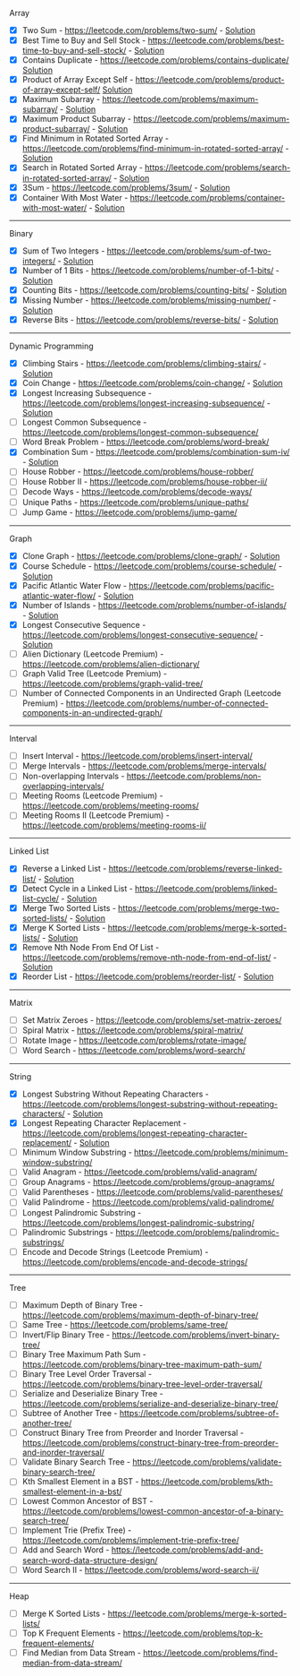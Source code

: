 
Array

- [x] Two Sum - https://leetcode.com/problems/two-sum/ - [Solution](array/two_sum.py)
- [x] Best Time to Buy and Sell Stock - https://leetcode.com/problems/best-time-to-buy-and-sell-stock/ - [Solution](array/121_buy_and_sell_stock.py)
- [x] Contains Duplicate - https://leetcode.com/problems/contains-duplicate/ [Solution](array/217_contains_dup.py)
- [x] Product of Array Except Self - https://leetcode.com/problems/product-of-array-except-self/ [Solution](array/238_product_of_array_except_self.py)
- [x] Maximum Subarray - https://leetcode.com/problems/maximum-subarray/ - [Solution](array/53_maximum_subarray.py)
- [x] Maximum Product Subarray - https://leetcode.com/problems/maximum-product-subarray/ - [Solution](array/152_maximum_product_subarray.py)
- [x] Find Minimum in Rotated Sorted Array - https://leetcode.com/problems/find-minimum-in-rotated-sorted-array/ - [Solution](array/153_find_minimum_in_rotated_sorted_array.py)
- [x] Search in Rotated Sorted Array - https://leetcode.com/problems/search-in-rotated-sorted-array/ - [Solution](array/33_search_in_rotated_sorted_array.py)
- [x] 3Sum - https://leetcode.com/problems/3sum/ - [Solution](array/15_3sum.py)
- [x] Container With Most Water - https://leetcode.com/problems/container-with-most-water/ - [Solution](array/11_container_with_most_water.py)

---

Binary

- [x] Sum of Two Integers - https://leetcode.com/problems/sum-of-two-integers/ - [Solution](/binary/371_sum_of_integers.py)
- [x] Number of 1 Bits - https://leetcode.com/problems/number-of-1-bits/ - [Solution](/binary/191_number_of_ones.py)
- [x] Counting Bits - https://leetcode.com/problems/counting-bits/ - [Solution](/binary/338_count_bits.py)
- [x] Missing Number - https://leetcode.com/problems/missing-number/ - [Solution](/binary/268_missing_number.py)
- [x] Reverse Bits - https://leetcode.com/problems/reverse-bits/ - [Solution](/binary/190_reverse_bits.py)

---

Dynamic Programming

- [x] Climbing Stairs - https://leetcode.com/problems/climbing-stairs/ - [Solution](dynamic_programming/70_climbing_stairs.py)
- [x] Coin Change - https://leetcode.com/problems/coin-change/ - [Solution](dynamic_programming/322_coin_change.py)
- [x] Longest Increasing Subsequence - https://leetcode.com/problems/longest-increasing-subsequence/ - [Solution](dynamic_programming/300_longest_increasing_subsequence.py)
- [ ] Longest Common Subsequence - https://leetcode.com/problems/longest-common-subsequence/ 
- [ ] Word Break Problem - https://leetcode.com/problems/word-break/
- [x] Combination Sum - https://leetcode.com/problems/combination-sum-iv/ - [Solution](dynamic_programming/377_combination_sum_4.py)
- [ ] House Robber - https://leetcode.com/problems/house-robber/
- [ ] House Robber II - https://leetcode.com/problems/house-robber-ii/
- [ ] Decode Ways - https://leetcode.com/problems/decode-ways/
- [ ] Unique Paths - https://leetcode.com/problems/unique-paths/
- [ ] Jump Game - https://leetcode.com/problems/jump-game/

---

Graph

- [x] Clone Graph - https://leetcode.com/problems/clone-graph/ - [Solution](/graph/133_clone_graph.py)
- [x] Course Schedule - https://leetcode.com/problems/course-schedule/ - [Solution](/graph/207_course_schedule.py)
- [x] Pacific Atlantic Water Flow - https://leetcode.com/problems/pacific-atlantic-water-flow/ - [Solution](/graph/417_pacific_water_flow.py)
- [x] Number of Islands - https://leetcode.com/problems/number-of-islands/ - [Solution](/graph/200_number_of_islands.py)
- [x] Longest Consecutive Sequence - https://leetcode.com/problems/longest-consecutive-sequence/ - [Solution](/graph/128_longest_consecutive_sequence.py)
- [ ] Alien Dictionary (Leetcode Premium) - https://leetcode.com/problems/alien-dictionary/
- [ ] Graph Valid Tree (Leetcode Premium) - https://leetcode.com/problems/graph-valid-tree/
- [ ] Number of Connected Components in an Undirected Graph (Leetcode Premium) - https://leetcode.com/problems/number-of-connected-components-in-an-undirected-graph/

---

Interval

- [ ] Insert Interval - https://leetcode.com/problems/insert-interval/
- [ ] Merge Intervals - https://leetcode.com/problems/merge-intervals/
- [ ] Non-overlapping Intervals - https://leetcode.com/problems/non-overlapping-intervals/
- [ ] Meeting Rooms (Leetcode Premium) - https://leetcode.com/problems/meeting-rooms/
- [ ] Meeting Rooms II (Leetcode Premium) - https://leetcode.com/problems/meeting-rooms-ii/

---

Linked List

- [x] Reverse a Linked List - https://leetcode.com/problems/reverse-linked-list/ - [Solution](/list/206_reverse_list.py)
- [x] Detect Cycle in a Linked List - https://leetcode.com/problems/linked-list-cycle/ - [Solution](/list/141_detect_cycle.py)
- [x] Merge Two Sorted Lists - https://leetcode.com/problems/merge-two-sorted-lists/ - [Solution](/list/21_merge_two_list.py)
- [x] Merge K Sorted Lists - https://leetcode.com/problems/merge-k-sorted-lists/ - [Solution](/list/23_merge_k_sorted_list.py)
- [x] Remove Nth Node From End Of List - https://leetcode.com/problems/remove-nth-node-from-end-of-list/ - [Solution](/list/19_remove_nth_node_from_end.py)
- [x] Reorder List - https://leetcode.com/problems/reorder-list/ - [Solution](/list/143_reorder_list.py)

---

Matrix

- [ ] Set Matrix Zeroes - https://leetcode.com/problems/set-matrix-zeroes/
- [ ] Spiral Matrix - https://leetcode.com/problems/spiral-matrix/
- [ ] Rotate Image - https://leetcode.com/problems/rotate-image/
- [ ] Word Search - https://leetcode.com/problems/word-search/

---

String

- [x] Longest Substring Without Repeating Characters - https://leetcode.com/problems/longest-substring-without-repeating-characters/ - [Solution](string/3_longest_substring_without_repeating_characters.py)
- [x] Longest Repeating Character Replacement - https://leetcode.com/problems/longest-repeating-character-replacement/ - [Solution](string/424_longest_repeating_character_replacement.py)
- [ ] Minimum Window Substring - https://leetcode.com/problems/minimum-window-substring/
- [ ] Valid Anagram - https://leetcode.com/problems/valid-anagram/
- [ ] Group Anagrams - https://leetcode.com/problems/group-anagrams/
- [ ] Valid Parentheses - https://leetcode.com/problems/valid-parentheses/
- [ ] Valid Palindrome - https://leetcode.com/problems/valid-palindrome/
- [ ] Longest Palindromic Substring - https://leetcode.com/problems/longest-palindromic-substring/
- [ ] Palindromic Substrings - https://leetcode.com/problems/palindromic-substrings/
- [ ] Encode and Decode Strings (Leetcode Premium) - https://leetcode.com/problems/encode-and-decode-strings/

---

Tree

- [ ] Maximum Depth of Binary Tree - https://leetcode.com/problems/maximum-depth-of-binary-tree/
- [ ] Same Tree - https://leetcode.com/problems/same-tree/
- [ ] Invert/Flip Binary Tree - https://leetcode.com/problems/invert-binary-tree/
- [ ] Binary Tree Maximum Path Sum - https://leetcode.com/problems/binary-tree-maximum-path-sum/
- [ ] Binary Tree Level Order Traversal - https://leetcode.com/problems/binary-tree-level-order-traversal/
- [ ] Serialize and Deserialize Binary Tree - https://leetcode.com/problems/serialize-and-deserialize-binary-tree/
- [ ] Subtree of Another Tree - https://leetcode.com/problems/subtree-of-another-tree/
- [ ] Construct Binary Tree from Preorder and Inorder Traversal - https://leetcode.com/problems/construct-binary-tree-from-preorder-and-inorder-traversal/
- [ ] Validate Binary Search Tree - https://leetcode.com/problems/validate-binary-search-tree/
- [ ] Kth Smallest Element in a BST - https://leetcode.com/problems/kth-smallest-element-in-a-bst/
- [ ] Lowest Common Ancestor of BST - https://leetcode.com/problems/lowest-common-ancestor-of-a-binary-search-tree/
- [ ] Implement Trie (Prefix Tree) - https://leetcode.com/problems/implement-trie-prefix-tree/
- [ ] Add and Search Word - https://leetcode.com/problems/add-and-search-word-data-structure-design/
- [ ] Word Search II - https://leetcode.com/problems/word-search-ii/

---

Heap

- [ ] Merge K Sorted Lists - https://leetcode.com/problems/merge-k-sorted-lists/
- [ ] Top K Frequent Elements - https://leetcode.com/problems/top-k-frequent-elements/
- [ ] Find Median from Data Stream - https://leetcode.com/problems/find-median-from-data-stream/
